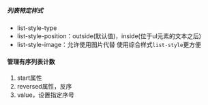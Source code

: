 ##### 列表特定样式
 - list-style-type
 - list-style-position：outside(默认值)，inside(位于ul元素的文本之后)
 - list-style-image：允许使用图片代替
使用综合样式`list-style`更方便

#### 管理有序列表计数
1. start属性
2. reversed属性，反序
3. value，设置指定序号